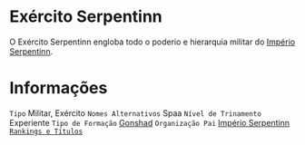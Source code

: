 <!-- TITLE: Exército Serpentinn -->
<!-- SUBTITLE: Visão geral sobre Exército Serpentinn -->

# Exército Serpentinn
O Exército Serpentinn engloba todo o poderio e hierarquia militar do [Império Serpentinn](http://localhost/faccoes/nacoes/imperio-serpentinn#imperio-serpentinn).

# Informações
`Tipo` Militar, Exército
`Nomes Alternativos` Spaa
`Nível de Trinamento` Experiente 
`Tipo de Formação` [Gonshad](http://localhost/faccoes/nacoes/imperio-serpentinn/gonshad#gonshad)
`Organização Pai` [Império Serpentinn](http://localhost/faccoes/nacoes/imperio-serpentinn#imperio-serpentinn)
[`Rankings e Títulos`](http://localhost/rankings-e-titulos#exercito-serpentinn)

